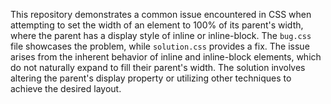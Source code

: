This repository demonstrates a common issue encountered in CSS when attempting to set the width of an element to 100% of its parent's width, where the parent has a display style of inline or inline-block.  The `bug.css` file showcases the problem, while `solution.css` provides a fix.  The issue arises from the inherent behavior of inline and inline-block elements, which do not naturally expand to fill their parent's width. The solution involves altering the parent's display property or utilizing other techniques to achieve the desired layout.